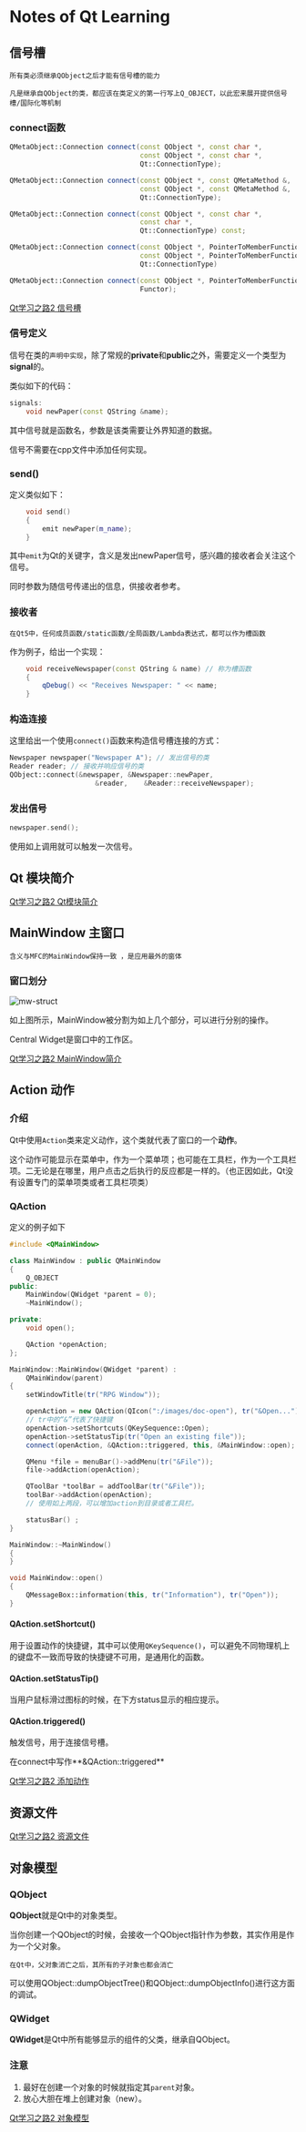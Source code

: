 # Notes of Qt Learning





## 信号槽

`所有类必须继承QObject之后才能有信号槽的能力`

`凡是继承自QObject的类，都应该在类定义的第一行写上Q_OBJECT，以此宏来展开提供信号槽/国际化等机制`



### connect函数

```c++
QMetaObject::Connection connect(const QObject *, const char *,
                                const QObject *, const char *,
                                Qt::ConnectionType);

QMetaObject::Connection connect(const QObject *, const QMetaMethod &,
                                const QObject *, const QMetaMethod &,
                                Qt::ConnectionType);

QMetaObject::Connection connect(const QObject *, const char *,
                                const char *,
                                Qt::ConnectionType) const;

QMetaObject::Connection connect(const QObject *, PointerToMemberFunction,
                                const QObject *, PointerToMemberFunction,
                                Qt::ConnectionType)

QMetaObject::Connection connect(const QObject *, PointerToMemberFunction,
                                Functor);
```

[Qt学习之路2 信号槽](https://www.devbean.net/2012/08/qt-study-road-2-signal-slot/ "https://www.devbean.net/2012/08/qt-study-road-2-signal-slot/")



### 信号定义

信号在类的`声明中实现`，除了常规的**private**和**public**之外，需要定义一个类型为**signal**的。

类似如下的代码：

```cpp
signals:
    void newPaper(const QString &name);
```

其中信号就是函数名，参数是该类需要让外界知道的数据。

信号不需要在cpp文件中添加任何实现。



### send()

定义类似如下：

```cpp
    void send()
    {
        emit newPaper(m_name);
    }
```

其中`emit`为Qt的关键字，含义是发出newPaper信号，感兴趣的接收者会关注这个信号。

同时参数为随信号传递出的信息，供接收者参考。



### 接收者

`在Qt5中，任何成员函数/static函数/全局函数/Lambda表达式，都可以作为槽函数`

作为例子，给出一个实现：

```cpp
    void receiveNewspaper(const QString & name) // 称为槽函数
    {
        qDebug() << "Receives Newspaper: " << name;
    }
```



### 构造连接

这里给出一个使用`connect()`函数来构造信号槽连接的方式：

```cpp
Newspaper newspaper("Newspaper A"); // 发出信号的类
Reader reader; // 接收并响应信号的类
QObject::connect(&newspaper, &Newspaper::newPaper,
                     &reader,    &Reader::receiveNewspaper);
```



### 发出信号

```cpp
newspaper.send();
```

使用如上调用就可以触发一次信号。





## Qt 模块简介

[Qt学习之路2 Qt模块简介](https://www.devbean.net/2012/08/qt-study-road-2-modules/ "https://www.devbean.net/2012/08/qt-study-road-2-modules/")





## MainWindow 主窗口

`含义与MFC的MainWindow保持一致 ，是应用最外的窗体`

### 窗口划分

![mw-struct](./img/mw-struct.png)

如上图所示，MainWindow被分割为如上几个部分，可以进行分别的操作。

Central Widget是窗口中的工作区。



[Qt学习之路2 MainWindow简介](https://www.devbean.net/2012/08/qt-study-road-2-mainwindow/ "https://www.devbean.net/2012/08/qt-study-road-2-mainwindow/")





## Action 动作

### 介绍

Qt中使用`Action`类来定义动作，这个类就代表了窗口的一个**动作**。

这个动作可能显示在菜单中，作为一个菜单项；也可能在工具栏，作为一个工具栏项。二无论是在哪里，用户点击之后执行的反应都是一样的。（也正因如此，Qt没有设置专门的菜单项类或者工具栏项类）



### QAction

定义的例子如下

```cpp
#include <QMainWindow>

class MainWindow : public QMainWindow
{
    Q_OBJECT
public:
    MainWindow(QWidget *parent = 0);
    ~MainWindow();

private:
    void open();

    QAction *openAction;
};
```

```cpp
MainWindow::MainWindow(QWidget *parent) :
    QMainWindow(parent)
{
    setWindowTitle(tr("RPG Window"));

    openAction = new QAction(QIcon(":/images/doc-open"), tr("&Open..."), this);
    // tr中的“&”代表了快捷键
    openAction->setShortcuts(QKeySequence::Open);
    openAction->setStatusTip(tr("Open an existing file"));
    connect(openAction, &QAction::triggered, this, &MainWindow::open);

    QMenu *file = menuBar()->addMenu(tr("&File"));
    file->addAction(openAction);

    QToolBar *toolBar = addToolBar(tr("&File"));
    toolBar->addAction(openAction);
    // 使用如上两段，可以增加action到目录或者工具栏。

    statusBar() ;
}

MainWindow::~MainWindow()
{
}

void MainWindow::open()
{
    QMessageBox::information(this, tr("Information"), tr("Open"));
}
```

#### QAction.setShortcut()

用于设置动作的快捷键，其中可以使用`QKeySequence()`，可以避免不同物理机上的键盘不一致而导致的快捷键不可用，是通用化的函数。

#### QAction.setStatusTip()

当用户鼠标滑过图标的时候，在下方status显示的相应提示。

#### QAction.triggered()

触发信号，用于连接信号槽。

在connect中写作**&QAction::triggered**



[Qt学习之路2 添加动作](https://www.devbean.net/2012/08/qt-study-road-2-action/ "https://www.devbean.net/2012/08/qt-study-road-2-action/")





## 资源文件

[Qt学习之路2 资源文件](https://www.devbean.net/2012/08/qt-study-road-2-resource-files/ "https://www.devbean.net/2012/08/qt-study-road-2-resource-files/")





## 对象模型

### QObject

**QObject**就是Qt中的对象类型。

当你创建一个QObject的时候，会接收一个QObject指针作为参数，其实作用是作为一个父对象。

`在Qt中，父对象消亡之后，其所有的子对象也都会消亡`

可以使用QObject::dumpObjectTree()和QObject::dumpObjectInfo()进行这方面的调试。



### QWidget

**QWidget**是Qt中所有能够显示的组件的父类，继承自QObject。



### 注意

1. 最好在创建一个对象的时候就指定其`parent`对象。
2. 放心大胆在堆上创建对象（new）。



[Qt学习之路2 对象模型](https://www.devbean.net/2012/09/qt-study-road-2-objects-model/ "https://www.devbean.net/2012/09/qt-study-road-2-objects-model/")

